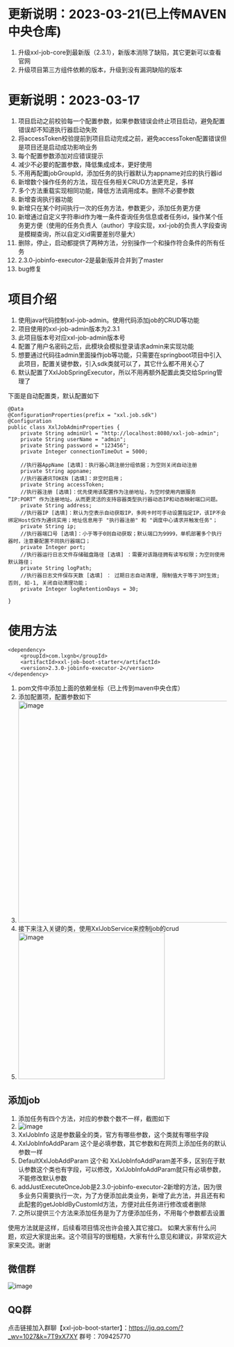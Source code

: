 # 更新说明：2023-03-21(已上传MAVEN中央仓库)
1. 升级xxl-job-core到最新版（2.3.1），新版本消除了缺陷，其它更新可以查看官网
2. 升级项目第三方组件依赖的版本，升级到没有漏洞缺陷的版本

# 更新说明：2023-03-17
1. 项目启动之前校验每一个配置参数，如果参数错误会终止项目启动，避免配置错误却不知道执行器启动失败
2. 将accessToken校验提前到项目启动完成之前，避免accessToken配置错误但是项目还是启动成功影响业务
3. 每个配置参数添加对应错误提示
4. 减少不必要的配置参数，降低集成成本，更好使用
5. 不用再配置jobGroupId，添加任务的执行器默认为appname对应的执行器id
6. 新增数个操作任务的方法，现在任务相关CRUD方法更充足，多样
7. 多个方法重载实现相同功能，降低方法调用成本。删除不必要参数
8. 新增查询执行器功能
9. 新增只在某个时间执行一次的任务方法，参数更少，添加任务更方便
10. 新增通过自定义字符串id作为唯一条件查询任务信息或者任务id，操作某个任务更方便（使用的任务负责人（author）字段实现，xxl-job的负责人字段查询是模糊查询，所以自定义id需要差别尽量大）
11. 删除，停止，启动都提供了两种方法，分别操作一个和操作符合条件的所有任务
12. 2.3.0-jobinfo-executor-2是最新版并合并到了master
13. bug修复

# 项目介绍
1. 使用java代码控制xxl-job-admin。使用代码添加job的CRUD等功能
2. 项目使用的xxl-job-admin版本为2.3.1
3. 此项目版本号对应xxl-job-admin版本号
4. 配置了用户名密码之后，此模块会模拟登录请求admin来实现功能
5. 想要通过代码往admin里面操作job等功能，只需要在springboot项目中引入此项目，配置关键参数，引入sdk类就可以了，其它什么都不用关心了
6. 默认配置了XxlJobSpringExecutor，所以不用再额外配置此类交给Spring管理了

下面是自动配置类，默认配置如下
```
@Data
@ConfigurationProperties(prefix = "xxl.job.sdk")
@Configuration
public class XxlJobAdminProperties {
    private String adminUrl = "http://localhost:8080/xxl-job-admin";
    private String userName = "admin";
    private String password = "123456";
    private Integer connectionTimeOut = 5000;

    //执行器AppName [选填]：执行器心跳注册分组依据；为空则关闭自动注册
    private String appname;
    //执行器通讯TOKEN [选填]：非空时启用；
    private String accessToken;
    //执行器注册 [选填]：优先使用该配置作为注册地址，为空时使用内嵌服务 ”IP:PORT“ 作为注册地址。从而更灵活的支持容器类型执行器动态IP和动态映射端口问题。
    private String address;
    //执行器IP [选填]：默认为空表示自动获取IP，多网卡时可手动设置指定IP，该IP不会绑定Host仅作为通讯实用；地址信息用于 "执行器注册" 和 "调度中心请求并触发任务"；
    private String ip;
    //执行器端口号 [选填]：小于等于0则自动获取；默认端口为9999，单机部署多个执行器时，注意要配置不同执行器端口；
    private Integer port;
    //执行器运行日志文件存储磁盘路径 [选填] ：需要对该路径拥有读写权限；为空则使用默认路径；
    private String logPath;
    //执行器日志文件保存天数 [选填] ： 过期日志自动清理, 限制值大于等于3时生效; 否则, 如-1, 关闭自动清理功能；
    private Integer logRetentionDays = 30;

}
```
# 使用方法
```
<dependency>
    <groupId>com.lxgnb</groupId>
    <artifactId>xxl-job-boot-starter</artifactId>
    <version>2.3.0-jobinfo-executor-2</version>
</dependency>
```
1. pom文件中添加上面的依赖坐标（已上传到maven中央仓库）
2. 添加配置项，配置参数如下
3. <img width="510" alt="image" src="https://user-images.githubusercontent.com/18614347/225945079-beab4c11-3c83-4cba-b676-43c8d82b5f30.png">
4. 接下来注入关键的类，使用XxlJobService来控制job的crud
5. <img width="337" alt="image" src="https://user-images.githubusercontent.com/18614347/155742249-49778cf5-b6e8-4317-9020-78df46b023fc.png">

## 添加job
1. 添加任务有四个方法，对应的参数个数不一样，截图如下
3. ![image](https://user-images.githubusercontent.com/18614347/226236154-0cff3bfa-c997-4d3a-b5c0-3aa898556547.png)
4. XxlJobInfo 这是参数最全的类，官方有哪些参数，这个类就有哪些字段
5. XxlJobInfoAddParam 这个是必填参数，其它参数和在网页上添加任务的默认参数一样
6. DefaultXxlJobAddParam 这个和 XxlJobInfoAddParam差不多，区别在于默认参数这个类也有字段，可以修改，XxlJobInfoAddParam就只有必填参数，不能修改默认参数
7. addJustExecuteOnceJob是2.3.0-jobinfo-executor-2新增的方法，因为很多业务只需要执行一次，为了方便添加此类业务，新增了此方法，并且还有和此配套的getJobIdByCustomId方法，方便对此任务进行修改或者删除
8. 之所以提供三个方法来添加任务是为了方便添加任务，不用每个参数都去设置


使用方法就是这样，后续看项目情况也许会接入其它接口。
如果大家有什么问题，欢迎大家提出来。这个项目写的很粗糙，大家有什么意见和建议，非常欢迎大家来交流。谢谢

## 微信群
![image](https://user-images.githubusercontent.com/18614347/226236677-24f4fe3d-cfd8-49cf-9015-4f4d636113e6.png)




## QQ群
点击链接加入群聊【xxl-job-boot-starter】：https://jq.qq.com/?_wv=1027&k=7T9xX7XY
群号：709425770

